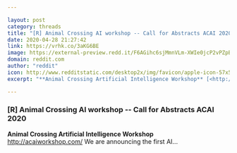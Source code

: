 ```yaml
---

layout: post
category: threads
title: "[R] Animal Crossing AI workshop -- Call for Abstracts ACAI 2020"
date: 2020-04-28 21:27:42
link: https://vrhk.co/3aKG6BE
image: https://external-preview.redd.it/F6AGihc6sjMmnVLm-XWIe0jcP2vPZpBwjOqH2PhZX-c.jpg?width=200&height=104.712041885&auto=webp&crop=200:104.712041885,smart&s=ccbbc34a5d2f3f60320dc4375989e2bf5a01955c
domain: reddit.com
author: "reddit"
icon: http://www.redditstatic.com/desktop2x/img/favicon/apple-icon-57x57.png
excerpt: "**Animal Crossing Artificial Intelligence Workshop** [<http://acaiworkshop.com/>](<http://acaiworkshop.com/>) We are announcing the first AI..."

---
```


### [R] Animal Crossing AI workshop -- Call for Abstracts ACAI 2020

**Animal Crossing Artificial Intelligence Workshop** [<http://acaiworkshop.com/>](<http://acaiworkshop.com/>) We are announcing the first AI...